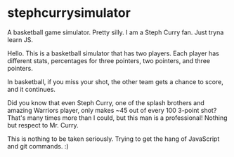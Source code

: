# stephcurrysimulator
A basketball game simulator. Pretty silly. I am a Steph Curry fan. Just tryna learn JS.

Hello. This is a basketball simulator that has two players. Each player has different stats, percentages for three pointers,
two pointers, and three pointers.

In basketball, if you miss your shot, the other team gets a chance to score, and it continues. 

Did you know that even Steph Curry, one of the splash brothers and amazing Warriors player, only makes ~45 out of every 100 3-point shot?
That's many times more than I could, but this man is a professional! Nothing but respect to Mr. Curry.

This is nothing to be taken seriously. Trying to get the hang of JavaScript and git commands. :)
